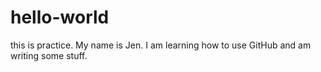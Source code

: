 # hello-world
this is practice.
My name is Jen. I am learning how to use GitHub and am writing some stuff.
